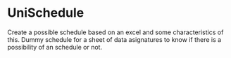 # UniSchedule
Create a possible schedule based on an excel and some characteristics of this.
Dummy schedule for a sheet of data asignatures to know if there is a possibility of an schedule or not.
